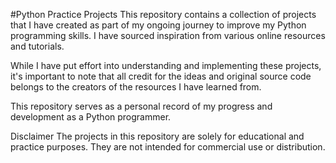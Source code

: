#Python Practice Projects
This repository contains a collection of projects that I have created as part of my ongoing journey to improve my Python programming skills. I have sourced inspiration from various online resources and tutorials.

While I have put effort into understanding and implementing these projects, it's important to note that all credit for the ideas and original source code belongs to the creators of the resources I have learned from.

This repository serves as a personal record of my progress and development as a Python programmer.

Disclaimer
The projects in this repository are solely for educational and practice purposes. They are not intended for commercial use or distribution.
